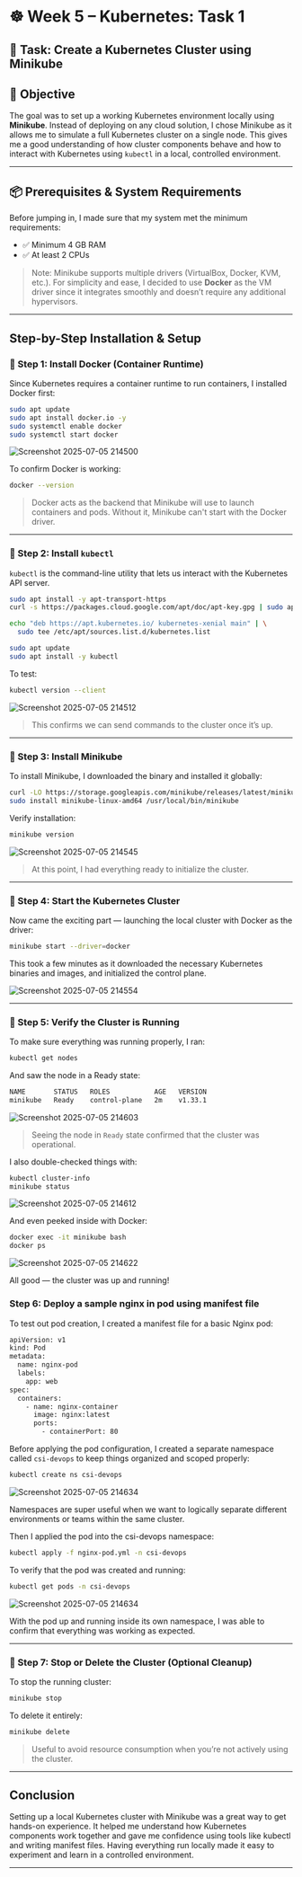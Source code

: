 # ☸️ Week 5 – Kubernetes: Task 1

## 📌 Task: Create a Kubernetes Cluster using Minikube

## 🎯 Objective

The goal was to set up a working Kubernetes environment locally using **Minikube**. Instead of deploying on any  cloud solution, I chose Minikube as it allows me to simulate a full Kubernetes cluster on a single node. This gives me a good understanding of how cluster components behave and how to interact with Kubernetes using `kubectl` in a local, controlled environment.

---

## 📦 Prerequisites & System Requirements

Before jumping in, I made sure that my system met the minimum requirements:

* ✅ Minimum 4 GB RAM
* ✅ At least 2 CPUs

> Note: Minikube supports multiple drivers (VirtualBox, Docker, KVM, etc.). For simplicity and ease, I decided to use **Docker** as the VM driver since it integrates smoothly and doesn’t require any additional hypervisors.

---

## Step-by-Step Installation & Setup

### 🔹 Step 1: Install Docker (Container Runtime)

Since Kubernetes requires a container runtime to run containers, I installed Docker first:

```bash
sudo apt update
sudo apt install docker.io -y
sudo systemctl enable docker
sudo systemctl start docker
```

![Screenshot 2025-07-05 214500](https://github.com/user-attachments/assets/025c0d5f-1b28-4680-94c0-d165d5a8d22d)


To confirm Docker is working:

```bash
docker --version
```

> Docker acts as the backend that Minikube will use to launch containers and pods. Without it, Minikube can't start with the Docker driver.

---

### 🔹 Step 2: Install `kubectl`

`kubectl` is the command-line utility that lets us interact with the Kubernetes API server.

```bash
sudo apt install -y apt-transport-https
curl -s https://packages.cloud.google.com/apt/doc/apt-key.gpg | sudo apt-key add -

echo "deb https://apt.kubernetes.io/ kubernetes-xenial main" | \
  sudo tee /etc/apt/sources.list.d/kubernetes.list

sudo apt update
sudo apt install -y kubectl
```

To test:

```bash
kubectl version --client
```

![Screenshot 2025-07-05 214512](https://github.com/user-attachments/assets/1b5426be-f8bc-4078-b5fd-146f068b99b1)


> This confirms we can send commands to the cluster once it’s up.

---

### 🔹 Step 3: Install Minikube

To install Minikube, I downloaded the binary and installed it globally:

```bash
curl -LO https://storage.googleapis.com/minikube/releases/latest/minikube-linux-amd64
sudo install minikube-linux-amd64 /usr/local/bin/minikube
```

Verify installation:

```bash
minikube version
```

![Screenshot 2025-07-05 214545](https://github.com/user-attachments/assets/5117784e-a372-49f4-b547-38c92a0d5f32)


> At this point, I had everything ready to initialize the cluster.

---

### 🔹 Step 4: Start the Kubernetes Cluster

Now came the exciting part — launching the local cluster with Docker as the driver:

```bash
minikube start --driver=docker
```

This took a few minutes as it downloaded the necessary Kubernetes binaries and images, and initialized the control plane.

![Screenshot 2025-07-05 214554](https://github.com/user-attachments/assets/8658fd86-2f8b-422b-96e6-fd0c02256a01)


---

### 🔹 Step 5: Verify the Cluster is Running

To make sure everything was running properly, I ran:

```bash
kubectl get nodes
```

And saw the node in a Ready state:

```bash
NAME       STATUS   ROLES           AGE   VERSION
minikube   Ready    control-plane   2m    v1.33.1
```

![Screenshot 2025-07-05 214603](https://github.com/user-attachments/assets/93585c43-6e47-4b45-967e-80fa79463118)


> Seeing the node in `Ready` state confirmed that the cluster was operational.

I also double-checked things with:

```bash
kubectl cluster-info
minikube status
```

![Screenshot 2025-07-05 214612](https://github.com/user-attachments/assets/92c7b3ca-16f8-4a7c-932f-6a4499e0e718)


And even peeked inside with Docker:

```bash
docker exec -it minikube bash
docker ps
```

![Screenshot 2025-07-05 214622](https://github.com/user-attachments/assets/586fee2b-79bc-4a2d-a123-1c2fd9e0edd0)


All good — the cluster was up and running!

### Step 6: Deploy a sample nginx in pod using manifest file

To test out pod creation, I created a manifest file for a basic Nginx pod:

```bash
apiVersion: v1
kind: Pod
metadata:
  name: nginx-pod
  labels:
    app: web
spec:
  containers:
    - name: nginx-container
      image: nginx:latest
      ports:
        - containerPort: 80
```

Before applying the pod configuration, I created a separate namespace called `csi-devops` to keep things organized and scoped properly:

```bash
kubectl create ns csi-devops
```

![Screenshot 2025-07-05 214634](https://github.com/user-attachments/assets/ff0eb6c8-3b4f-4d12-b494-60b47d8d769f)


Namespaces are super useful when we want to logically separate different environments or teams within the same cluster.

Then I applied the pod into the csi-devops namespace:

```bash
kubectl apply -f nginx-pod.yml -n csi-devops
```

To verify that the pod was created and running:

```bash
kubectl get pods -n csi-devops
```

![Screenshot 2025-07-05 214634](https://github.com/user-attachments/assets/0e7bfe5a-d66a-4610-b64b-3160ce22b14c)


With the pod up and running inside its own namespace, I was able to confirm that everything was working as expected.


---

### 🔹 Step 7: Stop or Delete the Cluster (Optional Cleanup)

To stop the running cluster:

```bash
minikube stop
```

To delete it entirely:

```bash
minikube delete
```

> Useful to avoid resource consumption when you’re not actively using the cluster.

---

## Conclusion

Setting up a local Kubernetes cluster with Minikube was a great way to get hands-on experience. It helped me understand how Kubernetes components work together and gave me confidence using tools like kubectl and writing manifest files. Having everything run locally made it easy to experiment and learn in a controlled environment.

---
